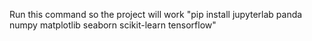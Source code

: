 Run this command so the project will work
"pip install jupyterlab panda numpy matplotlib seaborn scikit-learn tensorflow"
